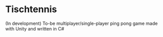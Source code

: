 # Tischtennis
(In development) To-be multiplayer/single-player ping pong game made with Unity and written in C#
